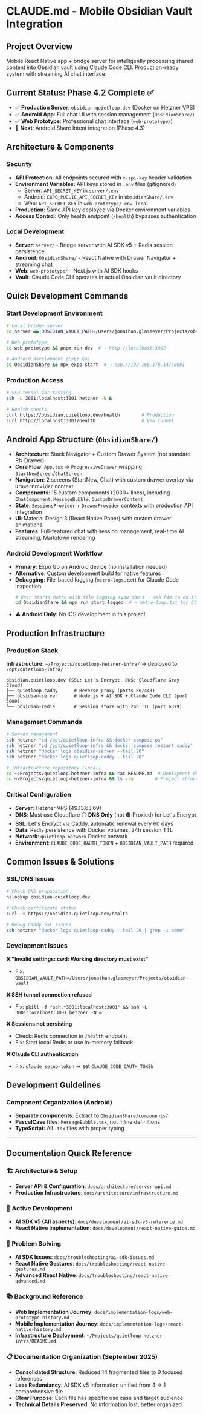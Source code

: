 # CLAUDE.md - Mobile Obsidian Vault Integration

## Project Overview
Mobile React Native app + bridge server for intelligently processing shared content into Obsidian vault using Claude Code CLI. Production-ready system with streaming AI chat interface.

## Current Status: Phase 4.2 Complete ✅
- ✅ **Production Server**: `obsidian.quietloop.dev` (Docker on Hetzner VPS)
- ✅ **Android App**: Full chat UI with session management (`ObsidianShare/`)
- ✅ **Web Prototype**: Professional chat interface (`web-prototype/`)
- 🔄 **Next**: Android Share Intent integration (Phase 4.3)

## Architecture & Components

### Security
- **API Protection**: All endpoints secured with `x-api-key` header validation
- **Environment Variables**: API keys stored in `.env` files (gitignored)
  - Server: `API_SECRET_KEY` in `server/.env`
  - Android: `EXPO_PUBLIC_API_SECRET_KEY` in `ObsidianShare/.env`
  - Web: `API_SECRET_KEY` in `web-prototype/.env.local`
- **Production**: Same API key deployed via Docker environment variables
- **Access Control**: Only health endpoint (`/health`) bypasses authentication

### Local Development
- **Server**: `server/` - Bridge server with AI SDK v5 + Redis session persistence
- **Android**: `ObsidianShare/` - React Native with Drawer Navigator + streaming chat
- **Web**: `web-prototype/` - Next.js with AI SDK hooks
- **Vault**: Claude Code CLI operates in actual Obsidian vault directory

## Quick Development Commands

### Start Development Environment
```bash
# Local bridge server
cd server && OBSIDIAN_VAULT_PATH=/Users/jonathan.glasmeyer/Projects/obsidian-vault CLAUDE_CODE_OAUTH_TOKEN=$CLAUDE_CODE_OAUTH_TOKEN node index.js

# Web prototype
cd web-prototype && pnpm run dev  # → http://localhost:3002

# Android development (Expo Go)
cd ObsidianShare && npx expo start  # → exp://192.168.178.147:8081
```

### Production Access
```bash
# SSH tunnel for testing
ssh -L 3001:localhost:3001 hetzner -N &

# Health checks
curl https://obsidian.quietloop.dev/health        # Production
curl http://localhost:3001/health                 # Via tunnel
```


## Android App Structure (`ObsidianShare/`)
- **Architecture**: Stack Navigator + Custom Drawer System (not standard RN Drawer)
- **Core Flow**: `App.tsx` → `ProgressiveDrawer` wrapping `StartNewScreen`/`ChatScreen`
- **Navigation**: 2 screens (StartNew, Chat) with custom drawer overlay via `DrawerProvider` context
- **Components**: 15 custom components (2030+ lines), including `ChatComponent`, `MessageBubble`, `CustomDrawerContent`
- **State**: `SessionsProvider` + `DrawerProvider` contexts with production API integration
- **UI**: Material Design 3 (React Native Paper) with custom drawer animations
- **Features**: Full-featured chat with session management, real-time AI streaming, Markdown rendering

### Android Development Workflow
- **Primary**: Expo Go on Android device (no installation needed)
- **Alternative**: Custom development build for native features
- **Debugging**: File-based logging (`metro-logs.txt`) for Claude Code inspection
  ```bash
  # User starts Metro with file logging (you don't - ask him to do it!)
  cd ObsidianShare && npm run start:logged  # → metro-logs.txt for Claude Code
  ```
- **⚠️ Android Only**: No iOS development in this project

## Production Infrastructure

### Production Stack
**Infrastructure**: `~/Projects/quietloop-hetzner-infra/` → deployed to `/opt/quietloop-infra/`
```
obsidian.quietloop.dev (SSL: Let's Encrypt, DNS: Cloudflare Gray Cloud)
├── quietloop-caddy      # Reverse proxy (ports 80/443)
├── obsidian-server      # Node.js + AI SDK + Claude Code CLI (port 3000)
└── obsidian-redis       # Session store with 24h TTL (port 6379)
```

### Management Commands
```bash
# Server management
ssh hetzner "cd /opt/quietloop-infra && docker compose ps"
ssh hetzner "cd /opt/quietloop-infra && docker compose restart caddy"
ssh hetzner "docker logs obsidian-server --tail 20"
ssh hetzner "docker logs quietloop-caddy --tail 20"

# Infrastructure repository (local)
cd ~/Projects/quietloop-hetzner-infra && cat README.md  # Deployment docs
cd ~/Projects/quietloop-hetzner-infra && ls -la        # Project structure
```

### Critical Configuration
- **Server**: Hetzner VPS (49.13.63.69) 
- **DNS**: Must use Cloudflare ⚪ **DNS Only** (not 🟠 Proxied) for Let's Encrypt
- **SSL**: Let's Encrypt via Caddy, automatic renewal every 60 days
- **Data**: Redis persistence with Docker volumes, 24h session TTL
- **Network**: `quietloop-network` Docker network
- **Environment**: `CLAUDE_CODE_OAUTH_TOKEN` + `OBSIDIAN_VAULT_PATH` required

## Common Issues & Solutions

### SSL/DNS Issues
```bash
# Check DNS propagation
nslookup obsidian.quietloop.dev

# Check certificate status
curl -v https://obsidian.quietloop.dev/health

# Debug Caddy SSL issues
ssh hetzner "docker logs quietloop-caddy --tail 20 | grep -i acme"
```

### Development Issues
**❌ "Invalid settings: cwd: Working directory must exist"**
- Fix: `OBSIDIAN_VAULT_PATH=/Users/jonathan.glasmeyer/Projects/obsidian-vault`

**❌ SSH tunnel connection refused**
- Fix: `pkill -f "ssh.*3001:localhost:3001" && ssh -L 3001:localhost:3001 hetzner -N &`

**❌ Sessions not persisting**
- Check: Redis connection in `/health` endpoint
- Fix: Start local Redis or use in-memory fallback

**❌ Claude CLI authentication**
- Fix: `claude setup-token` → set `CLAUDE_CODE_OAUTH_TOKEN`

## Development Guidelines

### Component Organization (Android)
- **Separate components**: Extract to `ObsidianShare/components/`
- **PascalCase files**: `MessageBubble.tsx`, not inline definitions
- **TypeScript**: All `.tsx` files with proper typing


---

## Documentation Quick Reference

### 🏗️ Architecture & Setup
- **Server API & Configuration**: `docs/architecture/server-api.md`
- **Production Infrastructure**: `docs/architecture/infrastructure.md`

### 🚀 Active Development  
- **AI SDK v5 (All aspects)**: `docs/development/ai-sdk-v5-reference.md`
- **React Native Implementation**: `docs/development/react-native-guide.md`

### 🔧 Problem Solving
- **AI SDK Issues**: `docs/troubleshooting/ai-sdk-issues.md`
- **React Native Gestures**: `docs/troubleshooting/react-native-gestures.md`
- **Advanced React Native**: `docs/troubleshooting/react-native-advanced.md`

### 📚 Background Reference
- **Web Implementation Journey**: `docs/implementation-logs/web-prototype-history.md`
- **Mobile Implementation Journey**: `docs/implementation-logs/react-native-history.md`
- **Infrastructure Deployment**: `~/Projects/quietloop-hetzner-infra/README.md`

### 📋 Documentation Organization (September 2025)
- **Consolidated Structure**: Reduced 14 fragmented files to 9 focused references
- **Less Redundancy**: AI SDK v5 information unified from 4 → 1 comprehensive file  
- **Clear Purpose**: Each file has specific use case and target audience
- **Technical Details Preserved**: No information lost, better organized
